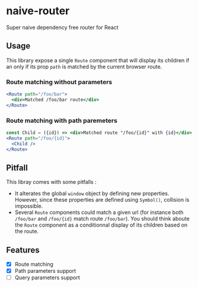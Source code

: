 # naive-router

Super naive dependency free router for React

## Usage

This library expose a single `Route` component that will display its children if an only if its prop `path` is matched by the current browser route.

### Route matching without parameters

```jsx
<Route path="/foo/bar">
  <div>Matched /foo/bar route</div>
</Route>
```

### Route matching with path paremeters

```jsx
const Child = ({id}) => <div>Matched route "/foo/{id}" with {id}</div>
<Route path="/foo/{id}">
  <Child />
</Route>
```

## Pitfall

This libray comes with some pitfalls :

- It alterates the global `window` object by defining new properties. However, since these properties are defined using `Symbol()`, collision is impossible.
- Several `Route` components could match a given url (for instance both `/foo/bar` and `/foo/{id}` match route `/foo/bar`). You should think aboute the `Route` component as a conditionnal display of its children based on the route.

## Features

- [x] Route matching
- [x] Path parameters support
- [ ] Query parameters support
